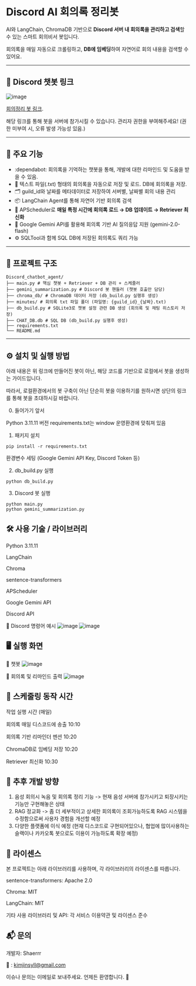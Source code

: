 #  Discord AI 회의록 정리봇

AI와 LangChain, ChromaDB 기반으로 **Discord 서버 내 회의록을 관리하고 검색**할 수 있는 스마트 회의비서 봇입니다. 

회의록을 매일 자동으로 크롤링하고, **DB에 임베딩**하여 자연어로 회의 내용을 검색할 수 있어요.

---
## 💬 Discord 챗봇 링크

![image](https://github.com/user-attachments/assets/d8d1350b-0d5d-4ba7-8e7f-b3d9d8f04353)



[회의정리 봇 링크](https://discord.com/oauth2/authorize?client_id=1359414076299804673&permissions=8&integration_type=0&scope=bot).


해당 링크를 통해 봇을 서버에 참가시킬 수 있습니다.
관리자 권한을 부여해주세요! (권한 미부여 시, 오류 발생 가능성 있음.)

---

## 📌 주요 기능

- :dependabot: 회의록을 기억하는 챗봇을 통해, 개발에 대한 리마인드 및 도움을 받을 수 있음.
- 📝 텍스트 파일(.txt) 형태의 회의록을 자동으로 저장 및 로드. DB에 회의록을 저장.
- 🗂️ guild_id와 날짜를 메타데이터로 저장하여 서버별, 날짜별 회의 내용 관리
- 📦 LangChain Agent를 통해 자연어 기반 회의록 검색
- 📅 APScheduler로 **매일 특정 시간에 회의록 로드 → DB 업데이트 → Retriever 최신화**
- 💬 Google Gemini API를 활용해 회의록 기반 AI 질의응답 지원 (gemini-2.0-flash)
- ⚙️ SQLTool과 함께 SQL DB에 저장된 회의록도 쿼리 가능

---

## 📐 프로젝트 구조

```
Discord_chatbot_agent/ 
├── main.py # 핵심 챗봇 + Retriever + DB 관리 + 스케줄러
├── gemini_summarization.py # Discord 봇 핸들러 (챗봇 호출만 담당)
├── chroma_db/ # ChromaDB 데이터 저장 (db_build.py 실행후 생성)
├── minutes/ # 회의록 txt 파일 폴더 (파일명: {guild_id}_{날짜}.txt)
├── db_build.py # SQLite3로 챗봇 설정 관련 DB 생성 (회의록 및 채팅 히스토리 저장)
├── CHAT_DB.db # SQL DB (db_build.py 실행후 생성)
├── requirements.txt
└── README.md
```


---

## ⚙️ 설치 및 실행 방법 

아래 내용은 위 링크에 만들어진 봇이 아닌,
해당 코드를 기반으로 로컬에서 봇을 생성하는 가이드입니다.

따라서, 로컬환경에서의 봇 구축이 아닌
단순히 봇을 이용하기를 원하시면 상단의 링크를 통해 봇을 초대하시길 바랍니다.


0. 들어가기 앞서

Python 3.11.11 버전
requirements.txt는 window 운영환경에 맞춰져 있음

1. 패키지 설치  
```
pip install -r requirements.txt
```

환경변수 세팅 (Google Gemini API Key, Discord Token 등) 

2. db_build.py 실행
```
python db_build.py
```
3. Discord 봇 실행

```
python main.py
python gemini_summarization.py
```

🛠️ 사용 기술 / 라이브러리
---
Python 3.11.11

LangChain

Chroma

sentence-transformers

APScheduler

Google Gemini API

Discord API

💬 Discord 명령어 예시
![image](https://github.com/user-attachments/assets/ddcdabe8-61ca-4cdf-802e-759aa16481dc)
![image](https://github.com/user-attachments/assets/d58ce7b9-db82-419a-bcc8-a99d1b93d96e)


🖥️ 실행 화면
---

📌 챗봇
![image](https://github.com/user-attachments/assets/ebee1bc6-9fd7-4b22-8ff3-b32e93ba2db8)


📌 회의록 및 리마인드 출력
![image](https://github.com/user-attachments/assets/146bbabd-a126-47f9-ae8a-08639272af49)



📅 스케줄링 동작 시간
---
작업 실행 시간 (매일)

회의록 매일 디스코드에 송출 10:10

회의록 기반 리마인더 멘션 10:20

ChromaDB로 임베딩 저장	10:20

Retriever 최신화	10:30


🧰 추후 개발 방향
---
1. 음성 회의시 녹음 및 회의록 정리 기능  -> 현재 음성 서버에 참가시키고 퇴장시키는 기능만 구현해놓은 상태
2. RAG 정교화 -> 좀 더 세부적이고 상세한 회의록이 조회가능하도록 RAG 시스템을 수정함으로써 사용자 경험을 개선할 예정
3. 다양한 플랫폼에 이식 예정 (현재 디스코드로 구현되어있으나, 협업에 많이사용하는 슬랙이나 카카오톡 봇으로도 이용이 가능하도록 확장 예정)



📃 라이센스
---
본 프로젝트는 아래 라이브러리를 사용하며, 각 라이브러리의 라이센스를 따릅니다.

sentence-transformers: Apache 2.0

Chroma: MIT

LangChain: MIT

기타 사용 라이브러리 및 API: 각 서비스 이용약관 및 라이센스 준수

📬 문의
---
개발자: Shaerrr

📧 : kimjinsyll@gmail.com

이슈나 문의는 이메일로 보내주세요. 언제든 환영합니다. 🙌 
